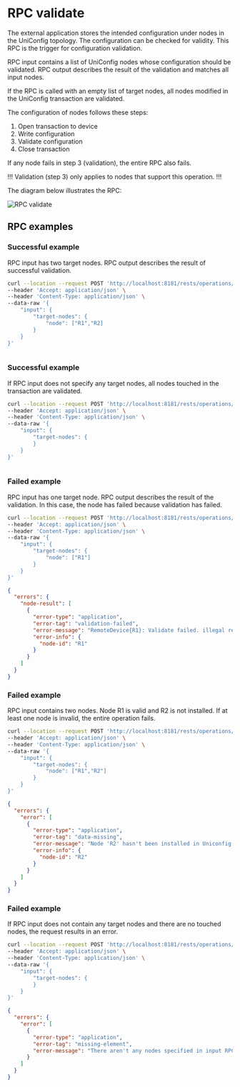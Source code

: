 # RPC validate

The external application stores the intended configuration under nodes in the UniConfig topology. The configuration can be checked for validity. This RPC is the trigger for configuration validation.

RPC input contains a list of UniConfig nodes whose configuration should be validated. RPC output describes the result of the validation and matches all input nodes.

If the RPC is called with an empty list of target nodes, all nodes modified in the UniConfig transaction are validated.

The configuration of nodes follows these steps:

1. Open transaction to device
2. Write configuration
3. Validate configuration
4. Close transaction

If any node fails in step 3 (validation), the entire RPC also fails.

!!!
Validation (step 3) only applies to nodes that support this operation.
!!!

The diagram below illustrates the RPC:

![RPC validate](RPC_validation-RPC_validate.svg)

## RPC examples

### Successful example

RPC input has two target nodes. RPC output describes the result of successful validation.

```bash RPC Request
curl --location --request POST 'http://localhost:8181/rests/operations/uniconfig-manager:validate' \
--header 'Accept: application/json' \
--header 'Content-Type: application/json' \
--data-raw '{
    "input": {
        "target-nodes": {
            "node": ["R1","R2]
        }
    }
}'
```

```RPC Response, Status: 200
```

### Successful example

If RPC input does not specify any target nodes, all nodes touched in the transaction are validated.

```bash RPC Request
curl --location --request POST 'http://localhost:8181/rests/operations/uniconfig-manager:validate' \
--header 'Accept: application/json' \
--header 'Content-Type: application/json' \
--data-raw '{
    "input": {
        "target-nodes": {
        }
    }
}'
```

```RPC Response, Status: 200
```

### Failed example

RPC input has one target node. RPC output describes the result of the validation. In this case, the node has failed because validation has failed.

```bash RPC Request
curl --location --request POST 'http://localhost:8181/rests/operations/uniconfig-manager:validate' \
--header 'Accept: application/json' \
--header 'Content-Type: application/json' \
--data-raw '{
    "input": {
        "target-nodes": {
            "node": ["R1"]
        }
    }
}'
```

```json RPC Response, Status: 500
{
  "errors": {
    "node-result": [
      {
        "error-type": "application",
        "error-tag": "validation-failed",
        "error-message": "RemoteDevice{R1}: Validate failed. illegal reference /orgs/org[name='TESTING-PROVIDER']/traffic-identification/using-networks\n",
        "error-info": {
          "node-id": "R1"
        }
      }
    ]
  }
}
```

### Failed example

RPC input contains two nodes. Node R1 is valid and R2 is not installed. If at least one node is invalid, the entire operation fails.

```bash RPC Request
curl --location --request POST 'http://localhost:8181/rests/operations/uniconfig-manager:is-in-sync' \
--header 'Accept: application/json' \
--header 'Content-Type: application/json' \
--data-raw '{
    "input": {
        "target-nodes": {
            "node": ["R1","R2"]
        }
    }
}'
```

```json RPC Response, Status: 404
{
  "errors": {
    "error": [
      {
        "error-type": "application",
        "error-tag": "data-missing",
        "error-message": "Node 'R2' hasn't been installed in Uniconfig database",
        "error-info": {
          "node-id": "R2"
        }
      }
    ]
  }
}
```

### Failed example

If RPC input does not contain any target nodes and there are no touched nodes, the request results in an error.

```bash RPC Request
curl --location --request POST 'http://localhost:8181/rests/operations/uniconfig-manager:validate' \
--header 'Accept: application/json' \
--header 'Content-Type: application/json' \
--data-raw '{
    "input": {
        "target-nodes": {
        }
    }
}'
```

```json RPC Response, Status: 400
{
  "errors": {
    "error": [
      {
        "error-type": "application",
        "error-tag": "missing-element",
        "error-message": "There aren't any nodes specified in input RPC and there aren't any touched nodes."
      }
    ]
  }
}
```
